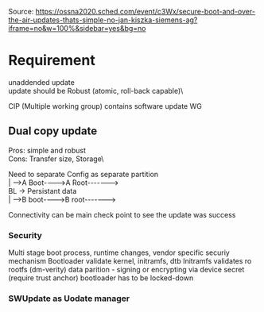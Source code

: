Source: https://ossna2020.sched.com/event/c3Wx/secure-boot-and-over-the-air-updates-thats-simple-no-jan-kiszka-siemens-ag?iframe=no&w=100%&sidebar=yes&bg=no

Requirement
===========
unaddended update\
update should be Robust (atomic, roll-back capable)\

CIP (Multiple working group) contains software update WG

Dual copy update
----------------
Pros: simple and robust\
Cons: Transfer size, Storage\

Need to separate Config as separate partition\
|     -->A Boot---->A Root------->\
BL ->                         Persistant data\
|     -->B boot---->B root------->

Connectivity can be main check point to see the update was success

### Security
Multi stage boot process, runtime changes, vendor specific securiy mechanism
Bootloader validate kernel, initramfs, dtb
Initramfs validates ro rootfs (dm-verity)
data parition - signing or encrypting via device secret (require trust anchor)
bootloader has to be locked-down
### SWUpdate as Uodate manager

